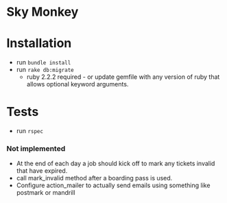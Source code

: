 # Sky Monkey

# Installation
* run `bundle install`
* run `rake db:migrate`
  * ruby 2.2.2 required - or update gemfile with any version of ruby that allows optional keyword arguments.

# Tests
* run `rspec`

### Not implemented
* At the end of each day a job should kick off to mark any tickets invalid that have expired.
* call mark_invalid method after a boarding pass is used.
* Configure action_mailer to actually send emails using something like postmark or mandrill

